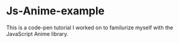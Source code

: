 # Js-Anime-example

This is a code-pen tutorial I worked on to familurize myself with the JavaScript Anime library. 
